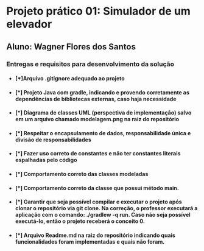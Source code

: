 # Projeto prático 01: Simulador de um elevador

## Aluno: Wagner Flores dos Santos



### Entregas e requisitos para desenvolvimento da solução
* #### [*]Arquivo .gitignore adequado ao projeto 

* #### [*] Projeto Java com gradle, indicando e provendo corretamente as  dependências de bibliotecas externas, caso haja necessidade
* #### [*] Diagrama de classes UML (perspectiva de implementação) salvo em um arquivo chamado modelagem.png na raiz do repositório
* #### [*] Respeitar o encapsulamento de dados, responsabilidade única e divisão de responsabilidades
* #### [*] Fazer uso correto de constantes e não ter constantes literais espalhadas pelo código
* #### [*] Comportamento correto das classes modeladas
* #### [*] Comportamento correto da classe que possui método main.
* #### [*] Garantir que seja possível compilar e executar o projeto após clonar o repositório via git clone. Na correção, o professor executará a aplicação com o comando: ./gradlew -q run. Caso não seja possível executá-lo, então o projeto receberá o conceito 0.
* #### [*] Arquivo Readme.md na raiz do repositório indicando quais funcionalidades foram implementadas e quais não foram.